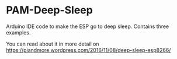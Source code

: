 # PAM-Deep-Sleep

Arduino IDE code to make the ESP go to deep sleep. Contains three examples.

You can read about it in more detail on https://piandmore.wordpress.com/2016/11/08/deep-sleep-esp8266/

